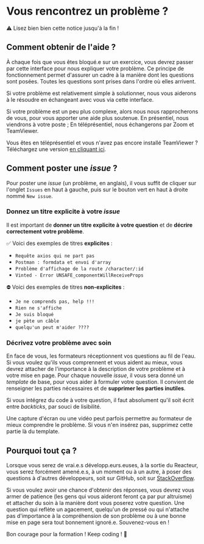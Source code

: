 # Vous rencontrez un problème ? 

⚠️ Lisez bien bien cette notice jusqu'à la fin !

## Comment obtenir de l'aide ?

À chaque fois que vous êtes bloqué.e sur un exercice, vous devrez passer par cette interface pour nous expliquer votre problème. Ce principe de fonctionnement permet d'assurer un cadre à la manière dont les questions sont posées. Toutes les questions sont prises dans l'ordre où elles arrivent.

Si votre problème est relativement simple à solutionner, nous vous aiderons à le résoudre en échangeant avec vous via cette interface.

Si votre problème est un peu plus complexe, alors nous nous rapprocherons de vous, pour vous apporter une aide plus soutenue. En présentiel, nous viendrons à votre poste ; En téléprésentiel, nous échangerons par Zoom et TeamViewer.

Vous êtes en téléprésentiel et vous n'avez pas encore installé TeamViewer ? Téléchargez une version [en cliquant ici](https://www.teamviewer.com/fr/telecharger).

## Comment poster une _issue_ ?

Pour poster une _issue_ (un problème, en anglais), il vous suffit de cliquer sur l'onglet `Issues` en haut à gauche, puis sur le bouton vert en haut à droite nommé `New issue`.

### Donnez un titre explicite à votre _issue_ 

Il est important de **donner un titre explicite à votre question** et de **décrire correctement votre problème**.

✅ Voici des exemples de titres **explicites** :

- `Requête axios qui ne part pas`
- `Postman : formdata et envoi d'array`
- `Problème d'affichage de la route /character/:id`
- `Vinted - Error UNSAFE_componentWillReceiveProps`

⛔️ Voici des exemples de titres **non-explicites** :

- `Je ne comprends pas, help !!!`
- `Rien ne s'affiche`
- `Je suis bloqué`
- `je pète un câble`
- `quelqu'un peut m'aider ????`

### Décrivez votre problème avec soin

En face de vous, les formateurs réceptionnent vos questions au fil de l'eau. Si vous voulez qu'ils vous comprennent et vous aident au mieux, vous devrez attacher de l'importance à la description de votre problème et à votre mise en page. Pour chaque nouvelle _issue_, il vous sera donné un _template_ de base, pour vous aider à formuler votre question. Il convient de renseigner les parties nécessaires et de **supprimer les parties inutiles**.

Si vous intégrez du code à votre question, il faut absolument qu'il soit écrit entre _backticks_, par souci de lisibilité.

Une capture d'écran ou une vidéo peut parfois permettre au formateur de mieux comprendre le problème. Si vous n'en insérez pas, supprimez cette partie là du template.

## Pourquoi tout ça ?

Lorsque vous serez de vrai.e.s développ.eurs.euses, à la sortie du Reacteur, vous serez forcément amené.e.s, à un moment ou à un autre, à poser des questions à d'autres développeurs, soit sur GitHub, soit sur [StackOverflow](https://stackoverflow.com/).

Si vous voulez avoir une chance d'obtenir des réponses, vous devrez vous armer de patience (les gens qui vous aideront feront ça par pur altruisme) et attacher du soin à la manière dont vous poserez votre question. Une question qui reflète un agacement, quelqu'un de pressé ou qui n'attache pas d'importance à la compréhension de son problème ou à une bonne mise en page sera tout bonnement ignoré.e. Souvenez-vous en !

Bon courage pour la formation ! Keep coding ! 🙂
